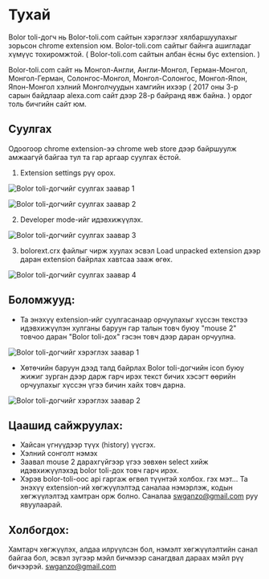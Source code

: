 # Тухай

Bolor toli-догч нь Bolor-toli.com сайтын хэрэглээг хялбаршуулахыг зорьсон chrome extension юм. Bolor-toli.com сайтыг байнга ашигладаг хүмүүс тохиромжтой. ( Bolor-toli.com сайтын албан ёсны бус extension. )

Bolor-toli.com сайт нь Монгол-Англи, Англи-Монгол, Герман-Монгол, Монгол-Герман, Солонгос-Монгол, Монгол-Солонгос, Монгол-Япон, Япон-Монгол хэлний Монголчуудын хамгийн ихээр ( 2017 оны 3-р сарын байдлаар alexa.com сайт дээр 28-р байранд явж байна. ) ордог толь бичгийн сайт юм.

## Суулгах

Одоогоор chrome extension-ээ chrome web store дээр байршуулж амжаагүй байгаа тул та гар аргаар суулгах ёстой.

1. Extension settings рүү орох.

![Bolor toli-догчийг суулгах заавар 1](http://i.imgur.com/0eemM9G.png)

![Bolor toli-догчийг суулгах заавар 2](http://i.imgur.com/bCNR7WK.png)

2. Developer mode-ийг идэвхижүүлэх.

![Bolor toli-догчийг суулгах заавар 3](http://i.imgur.com/yrEa2Wa.png)

3. bolorext.crx файлыг чирж хуулах эсвэл Load unpacked extension дээр даран extension байрлах хавтсаа зааж өгөх.

![Bolor toli-догчийг суулгах заавар 4](http://i.imgur.com/hiGYbdA.png)

## Боломжууд:
- Та энэхүү extension-ийг суулгасанаар орчуулахыг хүссэн текстээ идэвхижүүлэн хулганы баруун гар талын товч буюу "mouse 2" товчоо даран "Bolor toli-дох" гэсэн товч дээр даран орчуулна.

![Bolor toli-догчийг хэрэглэх заавар 1](http://i.imgur.com/qEXFiVK.png)

- Хөтөчийн баруун дээд талд байрлах Bolor toli-догчийн icon буюу жижиг зурган дээр дарж гарч ирэх текст бичих хэсэгт өөрийн орчуулахыг хүссэн үгээ бичин хайх товч дарна.

![Bolor toli-догчийг хэрэглэх заавар 2](http://i.imgur.com/W3mhgvF.png)

## Цаашид сайжруулах:
- Хайсан үгнүүдээр түүх (history) үүсгэх.
- Хэлний сонголт нэмэх
- Заавал mouse 2 дарахгүйгээр үгээ зөвхөн select хийж идэвхижүүлэхэд bolor toli-дох товч гарч ирэх.
- Хэрэв bolor-toli-оос api гаргаж өгвөл түүнтэй холбох. гэх мэт...
Та энэхүү extension-ий хөгжүүлэлтэд саналаа нэмэрлэж, кодын хөгжүүлэлтэд хамтран орж болно. Саналаа swganzo@gmail.com руу явуулаарай.

## Холбогдох:
Хамтарч хөгжүүлэх, алдаа илрүүлсэн бол, нэмэлт хөгжүүлэлтийн санал байгаа бол, эсвэл зүгээр мэйл бичмээр санагдвал дараах мэйл рүү бичээрэй.
swganzo@gmail.com